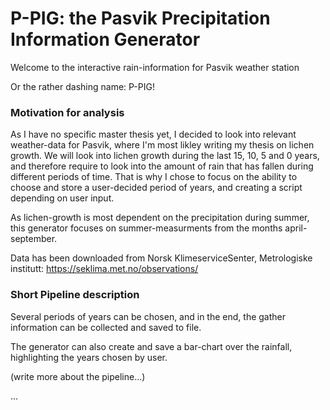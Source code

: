 # P-PIG: the Pasvik Precipitation Information Generator

Welcome to the interactive rain-information for Pasvik weather station

Or the rather dashing name: P-PIG!

### Motivation for analysis
As I have no specific master thesis yet, I decided to look into relevant weather-data for Pasvik, 
where I'm most likley writing my thesis on lichen growth. We will look into lichen growth during the last 15, 10, 5 and 0 years, and therefore require to look into the amount of rain that has fallen during different periods of time. That is why I chose to focus on the ability to choose and store a user-decided period of years, and creating a script depending on user input.

As lichen-growth is most dependent on the precipitation during summer, this generator focuses on summer-measurments from the months april-september.

Data has been downloaded from Norsk KlimeserviceSenter, Metrologiske institutt: https://seklima.met.no/observations/

### Short Pipeline description
Several periods of years can be chosen, and in the end, the gather information can be collected and saved to file. 

The generator can also create and save a bar-chart over the rainfall, highlighting the years chosen by user. 

(write more about the pipeline...)

...
